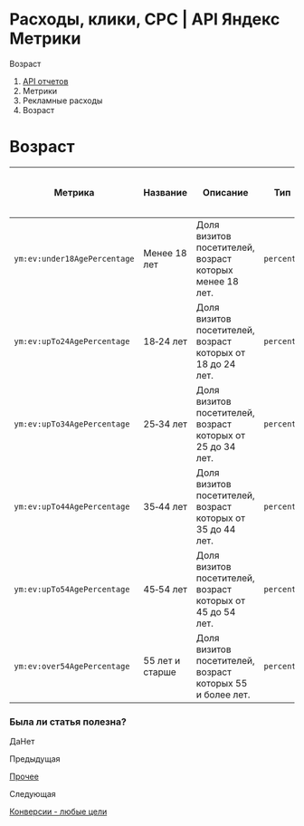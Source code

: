 # Расходы, клики, CPC | API Яндекс Метрики

Возраст

  1. [API отчетов](../../index.md)
  2. Метрики
  3. Рекламные расходы
  4. Возраст

# Возраст

**Метрика** |  **Название** |  **Описание** |  **Тип** |  **Возможность фильтрации** |  **Минимальная дата для создания отчета**  
---|---|---|---|---|---  
`ym:ev:under18AgePercentage` |  Менее 18 лет |  Доля визитов посетителей, возраст которых менее 18 лет. |  `percents` |  есть |  2009-01-01  
`ym:ev:upTo24AgePercentage` |  18‑24 лет |  Доля визитов посетителей, возраст которых от 18 до 24 лет. |  `percents` |  есть |  2009-01-01  
`ym:ev:upTo34AgePercentage` |  25‑34 лет |  Доля визитов посетителей, возраст которых от 25 до 34 лет. |  `percents` |  есть |  2009-01-01  
`ym:ev:upTo44AgePercentage` |  35‑44 лет |  Доля визитов посетителей, возраст которых от 35 до 44 лет. |  `percents` |  есть |  2009-01-01  
`ym:ev:upTo54AgePercentage` |  45‑54 лет |  Доля визитов посетителей, возраст которых от 45 до 54 лет. |  `percents` |  есть |  2009-01-01  
`ym:ev:over54AgePercentage` |  55 лет и старше |  Доля визитов посетителей, возраст которых 55 и более лет. |  `percents` |  есть |  2009-01-01  
  
### Была ли статья полезна?

ДаНет

Предыдущая

[Прочее](other.md)

Следующая

[Конверсии - любые цели](any_goals.md)